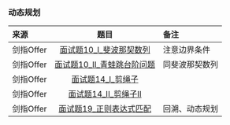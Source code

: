 ### 动态规划
来源|题目|备注
:---|:---:|:---|
剑指Offer|[面试题10_I_斐波那契数列](JianZhiOffer/面试题10_I_斐波那契数列.py)|注意边界条件|
剑指Offer|[面试题10_II_青蛙跳台阶问题](JianZhiOffer/面试题10_II_青蛙跳台阶问题.py)|同斐波那契数列|
剑指Offer|[面试题14_I_剪绳子](JianZhiOffer/面试题14_I_剪绳子.py)||
剑指Offer|[面试题14_II_剪绳子II](JianZhiOffer/面试题14_II_剪绳子II.py)||
剑指Offer|[面试题19_正则表达式匹配](JianZhiOffer/面试题19_正则表达式匹配.py)|回溯、动态规划|